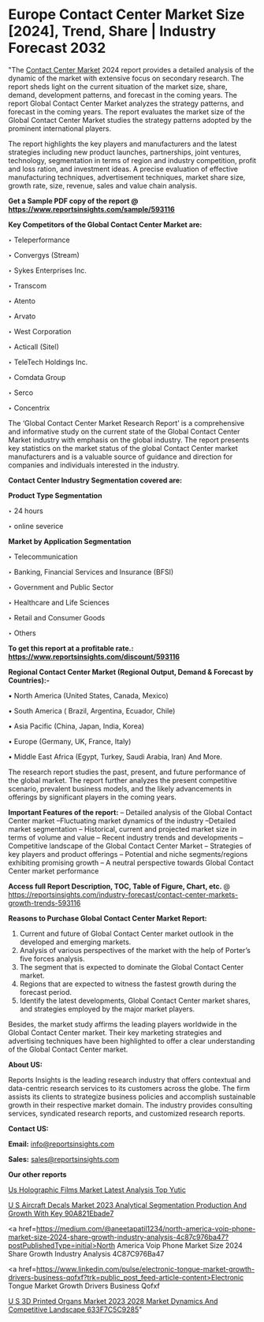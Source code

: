 # Europe Contact Center Market Size [2024], Trend, Share | Industry Forecast 2032

"The <a href=https://www.reportsinsights.com/sample/593116>Contact Center Market</a> 2024 report provides a detailed analysis of the dynamic of the market with extensive focus on secondary research. The report sheds light on the current situation of the market size, share, demand, development patterns, and forecast in the coming years. The report Global Contact Center Market analyzes the strategy patterns, and forecast in the coming years. The report evaluates the market size of the Global Contact Center Market studies the strategy patterns adopted by the prominent international players.

The report highlights the key players and manufacturers and the latest strategies including new product launches, partnerships, joint ventures, technology, segmentation in terms of region and industry competition, profit and loss ration, and investment ideas. A precise evaluation of effective manufacturing techniques, advertisement techniques, market share size, growth rate, size, revenue, sales and value chain analysis.

<strong>Get a Sample PDF copy of the report @ <a href=https://www.reportsinsights.com/sample/593116 style=color:#0000ff;>https://www.reportsinsights.com/sample/593116</a></strong>

<strong>Key Competitors of the Global Contact Center Market are:</strong>

‣ Teleperformance


‣ Convergys (Stream)


‣ Sykes Enterprises Inc.


‣ Transcom


‣ Atento


‣ Arvato


‣ West Corporation


‣ Acticall (Sitel)


‣ TeleTech Holdings Inc.


‣ Comdata Group


‣ Serco


‣ Concentrix

The ‘Global Contact Center Market Research Report’ is a comprehensive and informative study on the current state of the Global Contact Center Market industry with emphasis on the global industry. The report presents key statistics on the market status of the global Contact Center market manufacturers and is a valuable source of guidance and direction for companies and individuals interested in the industry.

<strong>Contact Center Industry Segmentation covered are:</strong>

<strong>Product Type Segmentation</strong>

‣    24 hours


‣ online severice

<strong>Market by Application Segmentation</strong>

‣   Telecommunication


‣ Banking, Financial Services and Insurance (BFSI)


‣ Government and Public Sector


‣ Healthcare and Life Sciences


‣ Retail and Consumer Goods


‣ Others

<strong>To get this report at a profitable rate.: <a href=https://www.reportsinsights.com/discount/593116 style=color:#0000ff;>https://www.reportsinsights.com/discount/593116</a></strong>

<strong>Regional Contact Center Market (Regional Output, Demand &amp; Forecast by Countries):-</strong>

• North America (United States, Canada, Mexico)

• South America ( Brazil, Argentina, Ecuador, Chile)

• Asia Pacific (China, Japan, India, Korea)

• Europe (Germany, UK, France, Italy)

• Middle East Africa (Egypt, Turkey, Saudi Arabia, Iran) And More.

The research report studies the past, present, and future performance of the global market. The report further analyzes the present competitive scenario, prevalent business models, and the likely advancements in offerings by significant players in the coming years.

<strong>Important Features of the report:</strong>
– Detailed analysis of the Global Contact Center market
–Fluctuating market dynamics of the industry
–Detailed market segmentation
– Historical, current and projected market size in terms of volume and value
– Recent industry trends and developments
– Competitive landscape of the Global Contact Center Market
– Strategies of key players and product offerings
– Potential and niche segments/regions exhibiting promising growth
– A neutral perspective towards Global Contact Center market performance

<strong>Access full Report Description, TOC, Table of Figure, Chart, etc. </strong>@   <a href=https://reportsinsights.com/industry-forecast/contact-center-markets-growth-trends-593116 style=color:#0000ff;>https://reportsinsights.com/industry-forecast/contact-center-markets-growth-trends-593116</a>

<strong>Reasons to Purchase Global Contact Center Market Report:</strong>
1. Current and future of Global Contact Center market outlook in the developed and emerging markets.
2. Analysis of various perspectives of the market with the help of Porter’s five forces analysis.
3. The segment that is expected to dominate the Global Contact Center market.
4. Regions that are expected to witness the fastest growth during the forecast period.
5. Identify the latest developments, Global Contact Center market shares, and strategies employed by the major market players.

Besides, the market study affirms the leading players worldwide in the Global Contact Center market. Their key marketing strategies and advertising techniques have been highlighted to offer a clear understanding of the Global Contact Center market.

<strong><strong>About US</strong>:</strong>

Reports Insights is the leading research industry that offers contextual and data-centric research services to its customers across the globe. The firm assists its clients to strategize business policies and accomplish sustainable growth in their respective market domain. The industry provides consulting services, syndicated research reports, and customized research reports.

<strong>Contact US:</strong>

<p class=><b>Email:</b> <a href=mailto:info@reportsinsights.com>info@reportsinsights.com</a></p>
<p class=><b>Sales:</b> <a href=mailto:sales@reportsinsights.com>sales@reportsinsights.com</a></p>

<strong>Our other reports</strong>

<a href=https://www.linkedin.com/pulse/us-holographic-films-market-latest-analysis-top-yutic/>Us Holographic Films Market Latest Analysis Top Yutic</a>

<a href=https://medium.com/@akitotamura255/u-s-aircraft-decals-market-2023-analytical-segmentation-production-and-growth-with-key-90a821ebade7>U S Aircraft Decals Market 2023 Analytical Segmentation Production And Growth With Key 90A821Ebade7</a>

<a href=https://medium.com/@aneetapatil1234/north-america-voip-phone-market-size-2024-share-growth-industry-analysis-4c87c976ba47?postPublishedType=initial>North America Voip Phone Market Size 2024 Share Growth Industry Analysis 4C87C976Ba47</a>

<a href=https://www.linkedin.com/pulse/electronic-tongue-market-growth-drivers-business-qofxf?trk=public_post_feed-article-content>Electronic Tongue Market Growth Drivers Business Qofxf</a>

<a href=https://medium.com/@reportsinsights23/u-s-3d-printed-organs-market-2023-2028-market-dynamics-and-competitive-landscape-633f7c5c9285>U S 3D Printed Organs Market 2023 2028 Market Dynamics And Competitive Landscape 633F7C5C9285</a>"
